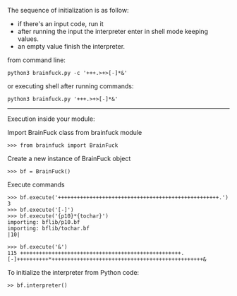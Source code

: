 The sequence of initialization is as follow:
- if there's an input code, run it
- after running the input the interpreter enter in 
  shell mode keeping values.
- an empty value finish the interpreter.

from command line:

```
python3 brainfuck.py -c '+++.>+>[-]*&'

```

or executing shell after running commands:

```
python3 brainfuck.py '+++.>+>[-]*&'
```

---

Execution inside your module:

Import BrainFuck class from brainfuck module

```
>>> from brainfuck import BrainFuck

```

Create a new instance of BrainFuck object

```
>>> bf = BrainFuck()

```

Execute commands

```
>>> bf.execute('+++++++++++++++++++++++++++++++++++++++++++++++++++.')
3
>>> bf.execute('[-]')
>>> bf.execute('{p10}*{tochar}')
importing: bflib/p10.bf
importing: bflib/tochar.bf
|10|

>>> bf.execute('&')
115 +++++++++++++++++++++++++++++++++++++++++++++++++++.[-]++++++++++*++++++++++++++++++++++++++++++++++++++++++++++++&

```

To initialize the interpreter from Python code:
```
>> bf.interpreter()
```
